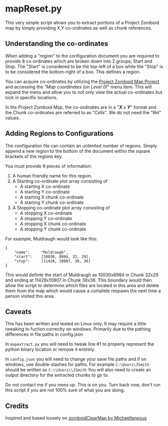 # mapReset.py

This very simple script allows you to extract portions of a Project Zomboid
 map by simply providing X,Y co-ordinates as well as chunk references.

## Understanding the co-ordinates

When adding a "region" to the configuration document you are required to
 provide 8 co-ordinates which are broken down into 2 groups; Start and Stop. The "Start" is considered to be the top-left of a box while the "Stop" is
 to be considered the bottom-right of a box. This defines a region.

You can acquire co-ordinates by utilizing the
 [Project Zomboid Map Project](https://map.projectzomboid.com/) and accessing
 the *"Map coordinates (on Level 0)*" menu item.  This will expand the menu
 and allow you to not only view the actual co-ordinates but lock in specific
 locations.

In the Project Zomboid Map, the co-ordinates are in a "***X** x **Y***" format and
 the Chunk co-ordinates are referred to as "*Cells*". We do not need the "*Rel*"
 values.

## Adding Regions to Configurations

The configuration file can contain an unlimited number of regions. Simply append
 a new region to the bottom of the document within the square brackets of the
 regions key.

You must provide 9 pieces of information:

1. A human friendly name for this region.
1. A Starting co-ordinate plot array consisting of
   - A starting X co-ordinate
   - A starting Y co-ordinate
   - A starting X chunk co-ordinate
   - A starting Y chunk co-ordinate
1. A Stopping co-ordinate plot array consisting of
   - A stopping X co-ordinate
   - A stopping Y co-ordinate
   - A stopping X chunk co-ordinate
   - A stopping Y chunk co-ordinate

For example, Muldraugh would look like this:

```json/plain-text
{
    "name":     "Muldraugh",
    "start":    [10030, 8984, 32, 29],
    "stop":     [11428, 10807, 38, 36]
}
```

This would definte the start of Muldraugh as 10030x8984 in Chunk 32x29 and
 ending at 11428x10807 in Chunk 38x36.  This boundary would then allow the
 script to determine which files are located in this area and delete them from
 the map which would cause a complete respawn the next time a person visited
 this area.

## Caveats

This has been written and tested on Linux only. It may require a little tweaking
 to fuction correclty on windows.  Primarily due to the pathing differences
 in file paths in config.json

In `mapextract.py` you will need to tweak line #1 to properly represent the
 python binary location or remove it entirely.

In `config.json` you will need to change your save file paths and if on
 windows, use double-slashes for paths.  For example `C:\Users\JSmith` should
 be written as `C:\\Users\\JSmith` You will also need to create an output directory for the extracted chunks to go to. 



Do not contact me if you mess up. This is on you.
Turn back now, don't run this script if you are not 100% sure of what you
 are doing.

## Credits

Inspired and based loosely on [zomboidClearMap by Michaellaneous](https://github.com/Michaellaneous/zomboidClearMap/tree/master)
